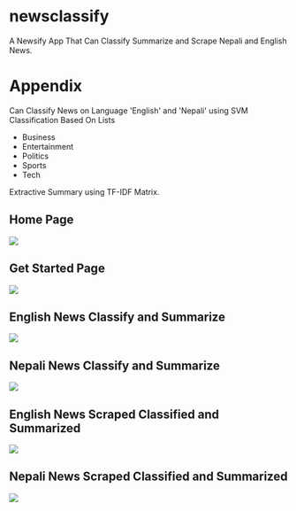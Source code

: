 # newsclassify
A Newsify App That Can Classify Summarize and Scrape Nepali and English News.

<h1> Appendix </h1>
Can Classify News on Language 'English' and 'Nepali' using SVM<br>
Classification Based On Lists
<ul>
<li> Business </li>
<li> Entertainment </li>
<li> Politics </li>
<li> Sports </li>
<li> Tech </li>
</ul>
Extractive Summary using TF-IDF Matrix.
<h2> Home Page </h2>
<img src = "https://user-images.githubusercontent.com/85671929/234038034-0081bbc0-959e-4ec2-95bb-de17d374b8e7.png">

<h2> Get Started Page </h2>
<img src = "https://user-images.githubusercontent.com/85671929/234038275-8cd3d535-f663-46a6-8417-a88a7024b44b.png">

<h2> English News Classify and Summarize </h2>
<img src = "https://user-images.githubusercontent.com/85671929/234038413-c56667a0-d308-4d09-b66a-bbd5a006d879.png">

<h2> Nepali News Classify and Summarize </h2>
<img src = "https://user-images.githubusercontent.com/85671929/234038522-5b0a523e-0741-4396-8458-876b0587f76e.png">

<h2> English News Scraped Classified and Summarized </h2>
<img src = "https://user-images.githubusercontent.com/85671929/234038620-9064dd27-9bef-4327-988e-9460e2a61d74.png ">

<h2> Nepali News Scraped Classified and Summarized </h2>
<img src = "https://user-images.githubusercontent.com/85671929/234038728-92cff2db-39f3-479b-8dfe-afdc70191b5e.png">
